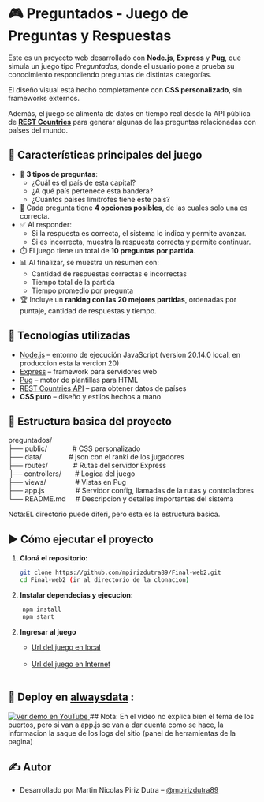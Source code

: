 # 🎮 Preguntados - Juego de Preguntas y Respuestas

Este es un proyecto web desarrollado con **Node.js**, **Express** y **Pug**, que simula un juego tipo _Preguntados_, donde el usuario pone a prueba su conocimiento respondiendo preguntas de distintas categorías.

El diseño visual está hecho completamente con **CSS personalizado**, sin frameworks externos.

Además, el juego se alimenta de datos en tiempo real desde la API pública de **[REST Countries](https://restcountries.com/)** para generar algunas de las preguntas relacionadas con países del mundo.

## 🌟 Características principales del juego

- 🎯 **3 tipos de preguntas**:
  - ¿Cuál es el país de esta capital?
  - ¿A qué país pertenece esta bandera?
  - ¿Cuántos países limítrofes tiene este país?
- 🧠 Cada pregunta tiene **4 opciones posibles**, de las cuales solo una es correcta.
- ✅ Al responder:
  - Si la respuesta es correcta, el sistema lo indica y permite avanzar.
  - Si es incorrecta, muestra la respuesta correcta y permite continuar.
- ⏱️ El juego tiene un total de **10 preguntas por partida**.
- 📊 Al finalizar, se muestra un resumen con:
  - Cantidad de respuestas correctas e incorrectas
  - Tiempo total de la partida
  - Tiempo promedio por pregunta
- 🏆 Incluye un **ranking con las 20 mejores partidas**, ordenadas por puntaje, cantidad de respuestas y tiempo.

## 🚀 Tecnologías utilizadas

- [Node.js](https://nodejs.org/) – entorno de ejecución JavaScript (version 20.14.0 local, en produccion  esta la vercion 20)
- [Express](https://expressjs.com/) – framework para servidores web
- [Pug](https://pugjs.org/) – motor de plantillas para HTML
- [REST Countries API](https://restcountries.com/) – para obtener datos de países
- **CSS puro** – diseño y estilos hechos a mano

## 📁 Estructura basica del proyecto

preguntados/<br/>
├── public/ &nbsp;&nbsp;&nbsp;&nbsp;&nbsp;&nbsp;&nbsp;&nbsp;&nbsp;&nbsp;&nbsp;&nbsp;# CSS personalizado <br/>
├── data/ &nbsp;&nbsp;&nbsp;&nbsp;&nbsp;&nbsp;&nbsp;&nbsp;&nbsp;&nbsp;&nbsp;&nbsp;&nbsp;# json con el ranki de los jugadores <br/>
├── routes/ &nbsp;&nbsp;&nbsp;&nbsp;&nbsp;&nbsp;&nbsp;&nbsp;&nbsp;&nbsp;&nbsp;&nbsp;# Rutas del servidor Express<br/>
&nbsp;|── controllers/&nbsp;&nbsp;&nbsp;&nbsp;&nbsp;&nbsp;&nbsp;# Logica del juego<br/>
├── views/ &nbsp;&nbsp;&nbsp;&nbsp;&nbsp;&nbsp;&nbsp;&nbsp;&nbsp;&nbsp;&nbsp;&nbsp;&nbsp;&nbsp;# Vistas en Pug<br/>
├── app.js &nbsp;&nbsp;&nbsp;&nbsp;&nbsp;&nbsp;&nbsp;&nbsp;&nbsp;&nbsp;&nbsp;&nbsp;&nbsp;&nbsp;&nbsp;# Servidor config,  llamadas de la rutas y controladores<br/>
└── README.md&nbsp;&nbsp;&nbsp;&nbsp;&nbsp;# Descripcion y detalles importantes del sistema<br/>

Nota:EL directorio puede diferi, pero esta es la estructura basica.<br/>

## ▶️ Cómo ejecutar el proyecto

1. **Cloná el repositorio:**

   ```bash
   git clone https://github.com/mpirizdutra89/Final-web2.git
   cd Final-web2 (ir al directorio de la clonacion)
   ```

2. **Instalar dependecias y ejecucion:**

```bash
    npm install
    npm start
```

2. **Ingresar al juego**

   - <a href="http://localhost:3000/" target="_blank">Url del juego en local</a> <br/><br/>
   - <a href="http://preguntados.alwaysdata.net/" target="_blank">Url del juego en Internet</a> <br/><br/>

## 🎥 Deploy en [alwaysdata](https://www.alwaysdata.com/en/) :


<a href="https://youtu.be/zzwdLrSNgJw" target="_blank">
  <img src="https://i3.ytimg.com/vi/zzwdLrSNgJw/maxresdefault.jpg" alt="Ver demo en YouTube">
</a>
## Nota: En el video no explica bien el tema de los puertos, pero si van a app.js se van a dar cuenta como se hace, la informacion la saque de los logs del sitio (panel de herramientas de la pagina)

## ✍️ Autor

- Desarrollado por Martin Nicolas Piriz Dutra – [@mpirizdutra89](https://github.com/mpirizdutra89/)
